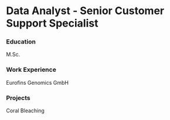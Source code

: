 # Data Analyst - Senior Customer Support Specialist

### Education
M.Sc. 


### Work Experience
Eurofins Genomics GmbH

### Projects
Coral Bleaching
